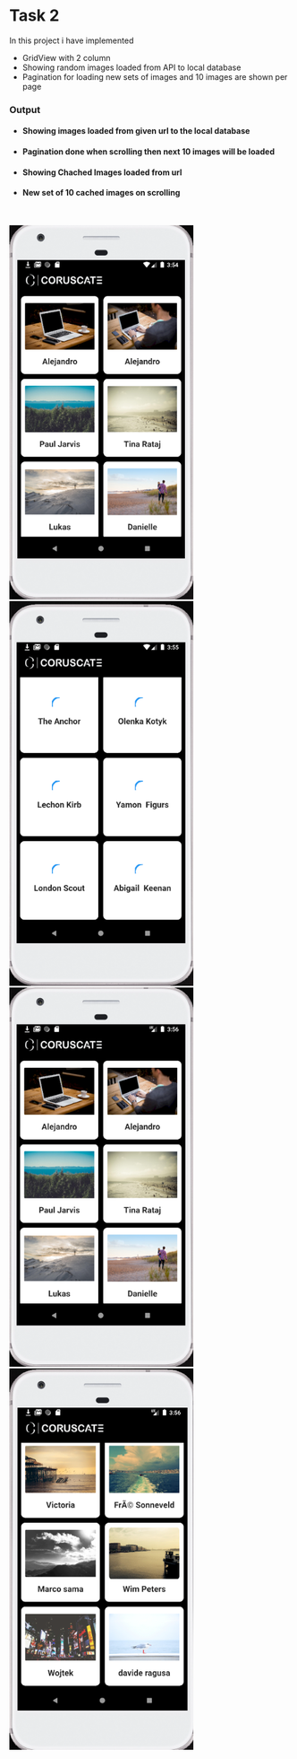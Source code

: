 # Task 2

In this project i have implemented
- GridView with 2 column
- Showing random images loaded from API to local database
- Pagination for loading new sets of images and 10 images are shown per page

### Output

- <h4>Showing images loaded from given url to the local database</h4>
- <h4>Pagination done when scrolling then next 10 images will be loaded</h4>
- <h4>Showing Chached Images loaded from url</h4>
- <h4>New set of 10 cached images on scrolling </h4><br>
<img src="https://github.com/Snehal-Singh174/coruscate_task/blob/master/output/img1.png" width="329px">     <img src="https://github.com/Snehal-Singh174/coruscate_task/blob/master/output/img2.png" width="329px">   <img src="https://github.com/Snehal-Singh174/coruscate_task/blob/master/output/img3.png" width="329px"><img src="https://github.com/Snehal-Singh174/coruscate_task/blob/master/output/img4.png" width="329px">
